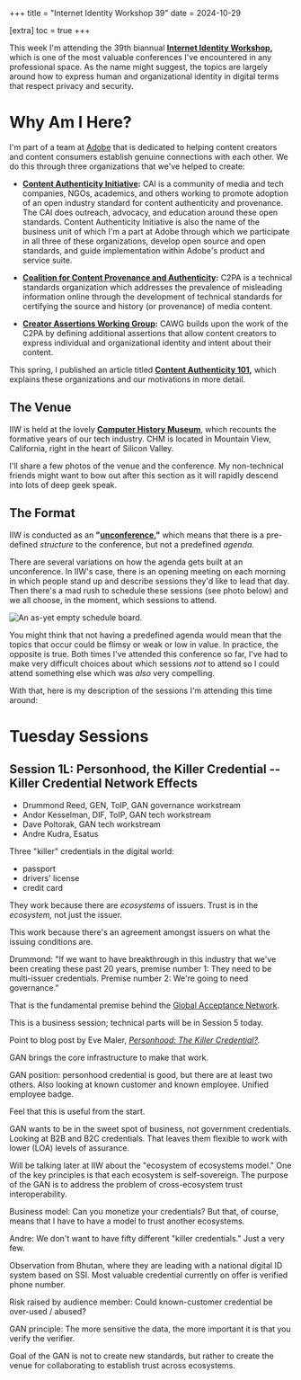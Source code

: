 +++
title = "Internet Identity Workshop 39"
date = 2024-10-29

[extra]
toc = true
+++

This week I'm attending the 39th biannual **[Internet Identity Workshop](https://internetidentityworkshop.com),** which is one of the most valuable conferences I've encountered in any professional space. As the name might suggest, the topics are largely around how to express human and organizational identity in digital terms that respect privacy and security.

<!-- more -->

# Why Am I Here?

I'm part of a team at [Adobe](https://adobe.com) that is dedicated to helping content creators and content consumers establish genuine connections with each other. We do this through three organizations that we've helped to create:

* **[Content Authenticity Initiative](https://contentauthenticity.org):** CAI is a community of media and tech companies, NGOs, academics, and others working to promote adoption of an open industry standard for content authenticity and provenance. The CAI does outreach, advocacy, and education around these open standards. Content Authenticity Initiative is also the name of the business unit of which I'm a part at Adobe through which we participate in all three of these organizations, develop open source and open standards, and guide implementation within Adobe's product and service suite.

* **[Coalition for Content Provenance and Authenticity](https://c2pa.org):** C2PA is a technical standards organization which addresses the prevalence of misleading information online through the development of technical standards for certifying the source and history (or provenance) of media content.

* **[Creator Assertions Working Group](https://creator-assertions.github.io):** CAWG builds upon the work of the C2PA by defining additional assertions that allow content creators to express individual and organizational identity and intent about their content.

This spring, I published an article titled **[Content Authenticity 101](/2024/content-authenticity-101.md),** which explains these organizations and our motivations in more detail.

## The Venue

IIW is held at the lovely **[Computer History Museum](https://computerhistory.org/)**, which recounts the formative years of our tech industry. CHM is located in Mountain View, California, right in the heart of Silicon Valley.

I'll share a few photos of the venue and the conference. My non-technical friends might want to bow out after this section as it will rapidly descend into lots of deep geek speak.

## The Format

IIW is conducted as an **"[unconference](https://en.wikipedia.org/wiki/Unconference),"** which means that there is a pre-defined _structure_ to the conference, but not a predefined _agenda._

There are several variations on how the agenda gets built at an unconference. In IIW's case, there is an opening meeting on each morning in which people stand up and describe sessions they'd like to lead that day. Then there's a mad rush to schedule these sessions (see photo below) and we all choose, in the moment, which sessions to attend.

![An as-yet empty schedule board.](/2023/iiw/es-4579-010.jpg)

You might think that not having a predefined agenda would mean that the topics that occur could be flimsy or weak or low in value. In practice, the opposite is true. Both times I've attended this conference so far, I've had to make very difficult choices about which sessions _not_ to attend so I could attend something else which was _also_ very compelling.

With that, here is my description of the sessions I'm attending this time around:

# Tuesday Sessions

## Session 1L: Personhood, the Killer Credential -- Killer Credential Network Effects

* Drummond Reed, GEN, ToIP, GAN governance workstream
* Andor Kesselman, DIF, ToIP, GAN tech workstream
* Dave Poltorak, GAN tech workstream
* Andre Kudra, Esatus

Three "killer" credentials in the digital world:

* passport
* drivers' license
* credit card

They work because there are _ecosystems_ of issuers. Trust is in the _ecosystem,_ not just the issuer.

This work because there's an agreement amongst issuers on what the issuing conditions are.

Drummond: "If we want to have breakthrough in this industry that we've been creating these past 20 years, premise number 1: They need to be multi-issuer credentials. Premise number 2: We're going to need governance."

That is the fundamental premise behind the [Global Acceptance Network](https://gan.foundation).

This is a business session; technical parts will be in Session 5 today.

Point to blog post by Eve Maler, _[Personhood: The Killer Credential?](https://www.vennfactory.com/blog-post/personhood-the-killer-credential)._

GAN brings the core infrastructure to make that work.

GAN position: personhood credential is good, but there are at least two others. Also looking at known customer and known employee. Unified employee badge.

Feel that this is useful from the start.

GAN wants to be in the sweet spot of business, not government credentials. Looking at B2B and B2C credentials. That leaves them flexible to work with lower (LOA) levels of assurance.

Will be talking later at IIW about the "ecosystem of ecosystems model." One of the key principles is that each ecosystem is self-sovereign. The purpose of the GAN is to address the problem of cross-ecosystem trust interoperability.

Business model: Can you monetize your credentials? But that, of course, means that I have to have a model to trust another ecosystems.

Andre: We don't want to have fifty different "killer credentials." Just a very few.

Observation from Bhutan, where they are leading with a national digital ID system based on SSI. Most valuable credential currently on offer is verified phone number.

Risk raised by audience member: Could known-customer credential be over-used / abused?

GAN principle: The more sensitive the data, the more important it is that you verify the verifier.

Goal of the GAN is not to create new standards, but rather to create the venue for collaborating to establish trust across ecosystems.
